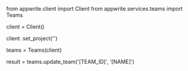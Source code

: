 from appwrite.client import Client
from appwrite.services.teams import Teams

client = Client()

client
    .set_project('')

teams = Teams(client)

result = teams.update_team('[TEAM_ID]', '[NAME]')
